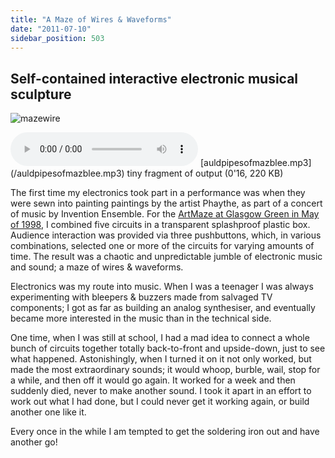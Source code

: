 ```yaml
---
title: "A Maze of Wires & Waveforms"
date: "2011-07-10"
sidebar_position: 503
---
```


## Self-contained interactive electronic musical sculpture

![](/img/mazewire.png "mazewire")

<audio controls>
  <source src="/auldpipesofmazblee.mp3"/>
</audio>
[auldpipesofmazblee.mp3](/auldpipesofmazblee.mp3) tiny fragment of output (0'16, 220 KB)

The first time my electronics took part in a performance was when they were sewn into painting paintings by the artist Phaythe, as part of a concert of music by Invention Ensemble. For the [ArtMaze at Glasgow Green in May of 1998](artmaze), I combined five circuits in a transparent splashproof plastic box. Audience interaction was provided via three pushbuttons, which, in various combinations, selected one or more of the circuits for varying amounts of time. The result was a chaotic and unpredictable jumble of electronic music and sound; a maze of wires & waveforms.

Electronics was my route into music. When I was a teenager I was always experimenting with bleepers & buzzers made from salvaged TV components; I got as far as building an analog synthesiser, and eventually became more interested in the music than in the technical side.

One time, when I was still at school, I had a mad idea to connect a whole bunch of circuits together totally back-to-front and upside-down, just to see what happened. Astonishingly, when I turned it on it not only worked, but made the most extraordinary sounds; it would whoop, burble, wail, stop for a while, and then off it would go again. It worked for a week and then suddenly died, never to make another sound. I took it apart in an effort to work out what I had done, but I could never get it working again, or build another one like it.

Every once in the while I am tempted to get the soldering iron out and have another go!
